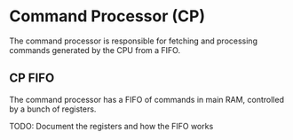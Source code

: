 # Command Processor (CP)

The command processor is responsible for fetching and processing commands generated by the CPU from
a FIFO.

## CP FIFO

The command processor has a FIFO of commands in main RAM, controlled by a bunch of registers.

TODO: Document the registers and how the FIFO works
